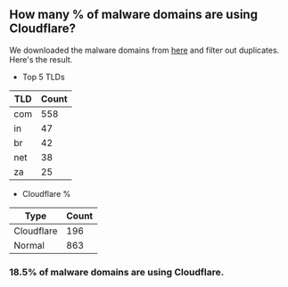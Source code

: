 ## How many % of malware domains are using Cloudflare?


We downloaded the malware domains from [here](https://urlhaus.abuse.ch) and filter out duplicates.
Here's the result.


[//]: # (start replacement)


- Top 5 TLDs

| TLD | Count |
| --- | --- |
| com | 558 |
| in | 47 |
| br | 42 |
| net | 38 |
| za | 25 |


- Cloudflare %

| Type | Count |
| --- | --- |
| Cloudflare | 196 |
| Normal | 863 |


### 18.5% of malware domains are using Cloudflare.